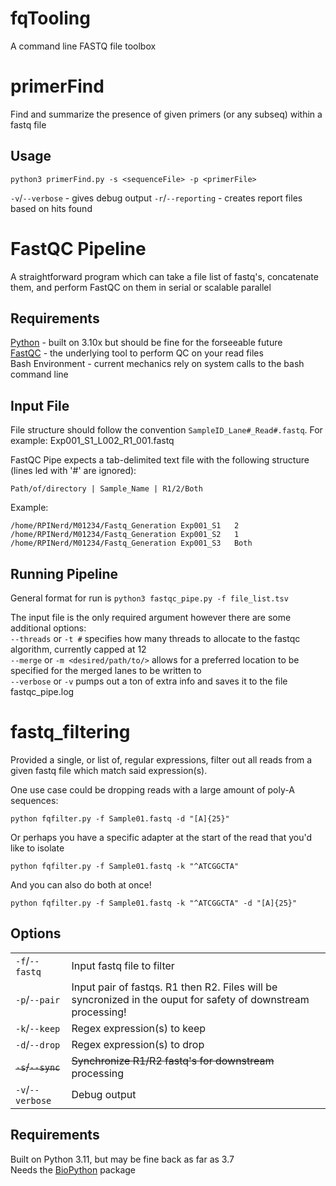 # fqTooling

A command line FASTQ file toolbox


# primerFind

Find and summarize the presence of given primers (or any subseq) within a fastq file

## Usage

`python3 primerFind.py -s <sequenceFile> -p <primerFile>`

`-v`/`--verbose` - gives debug output
`-r`/`--reporting` - creates report files based on hits found


# FastQC Pipeline

A straightforward program which can take a file list of fastq's, concatenate them, and perform FastQC on them in serial or scalable parallel

## Requirements

[Python](https://www.python.org/) - built on 3.10x but should be fine for the forseeable future  
[FastQC](https://github.com/s-andrews/FastQC) - the underlying tool to perform QC on your read files  
Bash Environment - current mechanics rely on system calls to the bash command line  

## Input File

File structure should follow the convention `SampleID_Lane#_Read#.fastq`. For example:
Exp001_S1_L002_R1_001.fastq

FastQC Pipe expects a tab-delimited text file with the following structure (lines led with '#' are ignored):

`Path/of/directory | Sample_Name | R1/2/Both`

Example:

```csv
/home/RPINerd/M01234/Fastq_Generation Exp001_S1   2
/home/RPINerd/M01234/Fastq_Generation Exp001_S2   1
/home/RPINerd/M01234/Fastq_Generation Exp001_S3   Both
```

## Running Pipeline

General format for run is `python3 fastqc_pipe.py -f file_list.tsv`

The input file is the only required argument however there are some additional options:  
`--threads` or `-t #` specifies how many threads to allocate to the fastqc algorithm, currently capped at 12  
`--merge` or `-m <desired/path/to/>` allows for a preferred location to be specified for the merged lanes to be written to  
`--verbose` or `-v` pumps out a ton of extra info and saves it to the file fastqc_pipe.log  


# fastq_filtering

Provided a single, or list of, regular expressions, filter out all reads from a given fastq file which match said expression(s).

One use case could be dropping reads with a large amount of poly-A sequences:

`python fqfilter.py -f Sample01.fastq -d "[A]{25}"`

Or perhaps you have a specific adapter at the start of the read that you'd like to isolate

`python fqfilter.py -f Sample01.fastq -k "^ATCGGCTA"`

And you can also do both at once!

`python fqfilter.py -f Sample01.fastq -k "^ATCGGCTA" -d "[A]{25}"`

## Options

|||
|-|-|
| `-f`/`--fastq`        |   Input fastq file to filter                              |
| `-p`/`--pair`         |   Input pair of fastqs. R1 then R2. Files will be syncronized in the ouput for safety of downstream processing!    |
| `-k`/`--keep`         |   Regex expression(s) to keep                             |
| `-d`/`--drop`         |   Regex expression(s) to drop                             |
| ~~`-s`/`--sync`~~         |   ~~Synchronize R1/R2 fastq's for downstream~~ processing     |
| `-v`/`--verbose`      |   Debug output                                            |

## Requirements

Built on Python 3.11, but may be fine back as far as 3.7  
Needs the [BioPython](https://biopython.org/) package



